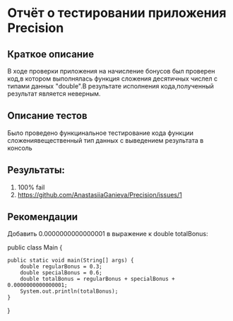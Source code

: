 # Отчёт о тестировании приложения Precision 

## Краткое описание
В ходе проверки приложения на начисление бонусов был проверен код,в котором выполнялась функция сложения десятичных числел с типами данных "double".В результате исполнения кода,полученный результат является неверным.

## Описание тестов
Было проведено функцинальное тестирование кода функции сложениявещественный тип данных с выведением результата в консоль

## Результаты:

1. 100% fail
2. https://github.com/AnastasiiaGanieva/Precision/issues/1

## Рекомендации
Добавить 0.0000000000000001 в выражение к double totalBonus:

public class Main {
    
    public static void main(String[] args) {
        double regularBonus = 0.3;
        double specialBonus = 0.6;
        double totalBonus = regularBonus + specialBonus + 0.0000000000000001;
        System.out.println(totalBonus);
    }
}
